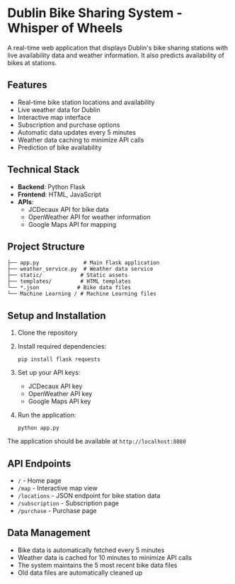 # Dublin Bike Sharing System - Whisper of Wheels

A real-time web application that displays Dublin's bike sharing stations with live availability data and weather information. It also predicts availability of bikes at stations.

## Features

- Real-time bike station locations and availability
- Live weather data for Dublin
- Interactive map interface
- Subscription and purchase options
- Automatic data updates every 5 minutes
- Weather data caching to minimize API calls
- Prediction of bike availability 

## Technical Stack

- **Backend**: Python Flask
- **Frontend**: HTML, JavaScript
- **APIs**: 
  - JCDecaux API for bike data
  - OpenWeather API for weather information
  - Google Maps API for mapping

## Project Structure

```
├── app.py              # Main Flask application
├── weather_service.py  # Weather data service
├── static/            # Static assets
├── templates/         # HTML templates
└── *.json            # Bike data files
└── Machine Learning / # Machine Learning files
```

## Setup and Installation

1. Clone the repository
2. Install required dependencies:
   ```
   pip install flask requests
   ```
3. Set up your API keys:
   - JCDecaux API key
   - OpenWeather API key
   - Google Maps API key

4. Run the application:
   ```
   python app.py
   ```

The application should be available at `http://localhost:8080`

## API Endpoints

- `/` - Home page
- `/map` - Interactive map view
- `/locations` - JSON endpoint for bike station data
- `/subscription` - Subscription page
- `/purchase` - Purchase page

## Data Management

- Bike data is automatically fetched every 5 minutes
- Weather data is cached for 10 minutes to minimize API calls
- The system maintains the 5 most recent bike data files
- Old data files are automatically cleaned up


